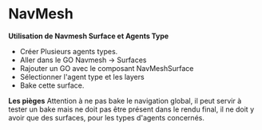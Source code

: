 # NavMesh
**Utilisation de Navmesh Surface et Agents Type**
 - Créer Plusieurs agents types.
 - Aller dans le GO Navmesh -> Surfaces
 - Rajouter un GO avec le composant NavMeshSurface
 - Sélectionner l'agent type et les layers
 - Bake cette surface.

**Les pièges**
Attention à ne pas bake le navigation global, il peut servir à tester un bake mais ne doit pas être présent dans le rendu final, il ne doit y avoir que des surfaces, pour les types d'agents concernés.
